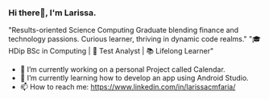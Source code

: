 ### Hi there👋, I'm Larissa.

"Results-oriented Science Computing Graduate blending finance and technology passions. Curious learner, thriving in dynamic code realms."
"🎓 HDip BSc in Computing | 💼 Test Analyst | 📚 Lifelong Learner"

- 🔭 I’m currently working on a personal Project called Calendar.
- 🌱 I’m currently learning how to develop an app using Android Studio.
- 📫 How to reach me: https://www.linkedin.com/in/larissacmfaria/

